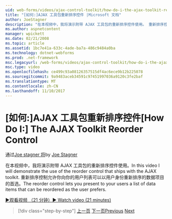 ```yaml
---
uid: web-forms/videos/ajax-control-toolkit/how-do-i-the-ajax-toolkit-reorder-control
title: "[如何:]AJAX 工具包重新排序控件 |Microsoft 文档"
author: JoeStagner
description: "在本视频中，我将演示附带 AJAX 工具包的重新排序控件使用。 重新排序控件允许你向你的用户列表 o..."
ms.author: aspnetcontent
manager: wpickett
ms.date: 02/21/2008
ms.topic: article
ms.assetid: 1bc7e41a-633c-4ade-ba7a-486c9484a0ba
ms.technology: dotnet-webforms
ms.prod: .net-framework
msc.legacyurl: /web-forms/videos/ajax-control-toolkit/how-do-i-the-ajax-toolkit-reorder-control
msc.type: video
ms.openlocfilehash: ce499c93a08126357515df4ac6ece9b12b225078
ms.sourcegitcommit: 9a9483aceb34591c97451997036a9120c3fe2baf
ms.translationtype: MT
ms.contentlocale: zh-CN
ms.lasthandoff: 11/10/2017
---
```

<a name="how-do-i-the-ajax-toolkit-reorder-control"></a><span data-ttu-id="c5ed3-104">[如何:]AJAX 工具包重新排序控件</span><span class="sxs-lookup"><span data-stu-id="c5ed3-104">[How Do I:] The AJAX Toolkit Reorder Control</span></span>
====================
<span data-ttu-id="c5ed3-105">通过[Joe stagner 将](https://github.com/JoeStagner)</span><span class="sxs-lookup"><span data-stu-id="c5ed3-105">by [Joe Stagner](https://github.com/JoeStagner)</span></span>

<span data-ttu-id="c5ed3-106">在本视频中，我将演示附带 AJAX 工具包的重新排序控件使用。</span><span class="sxs-lookup"><span data-stu-id="c5ed3-106">In this video I will demonstrate the use of the reorder control that ships with the AJAX toolkit.</span></span> <span data-ttu-id="c5ed3-107">重新排序控制允许你向你的用户列表可以以用户身份重新排序的数据项目的首选。</span><span class="sxs-lookup"><span data-stu-id="c5ed3-107">The reorder control lets you present to your users a list of data items that can be reordered as the user prefers.</span></span>

[<span data-ttu-id="c5ed3-108">&#9654;观看视频 （21 分钟）</span><span class="sxs-lookup"><span data-stu-id="c5ed3-108">&#9654; Watch video (21 minutes)</span></span>](https://channel9.msdn.com/Blogs/ASP-NET-Site-Videos/how-do-i-the-ajax-toolkit-reorder-control)

>[!div class="step-by-step"]
<span data-ttu-id="c5ed3-109">[上一页](how-do-i-use-the-aspnet-ajax-updatepanelanimation-extender.md)
[下一页](utilize-the-ajax-rating-control-in-the-aspnet-toolkit.md)</span><span class="sxs-lookup"><span data-stu-id="c5ed3-109">[Previous](how-do-i-use-the-aspnet-ajax-updatepanelanimation-extender.md)
[Next](utilize-the-ajax-rating-control-in-the-aspnet-toolkit.md)</span></span>
